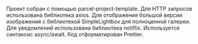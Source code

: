 Проект собран с помощью parcel-project-template.
Для HTTP запросов использована библиотека axios.
Для отображения большой версии изображения с библиотекой SimpleLightbox для полноценной галереи.
Для уведомлений использована библиотека notiflix.
Используется синтаксис async/await.
Код отформатирован Prettier.
